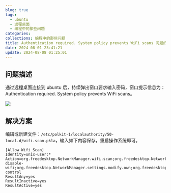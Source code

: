 ```yaml
---
blog: true
tags:
  - ubuntu
  - 远程桌面
  - 编程中的那些问题
categories: 
collections: 编程中的那些问题
title: Authentication required. System policy prevents WiFi scans 问题的解决
date: 2024-08-01 23:41:21
update: 2024-08-08 01:25:01
---
```


## 问题描述

通过远程桌面连接到 ubuntu 后，持续弹出窗口要求输入密码，窗口提示信息为：Authentication required. System policy prevents WiFi scans。

![](img/Authentication%20required.%20System%20policy%20prevents%20WiFi%20scans%20问题的解决/IMG-20240802203008702.png)

## 解决方案

编辑或新建文件：`/etc/polkit-1/localauthority/50-local.d/wifi.scan.pkla`，输入如下内容保存，重启操作系统即可。

```
[Allow Wifi Scan]
Identity=unix-user:*
Action=org.freedesktop.NetworkManager.wifi.scan;org.freedesktop.NetworkManager.enable-disable-wifi;org.freedesktop.NetworkManager.settings.modify.own;org.freedesktop.NetworkManager.settings.modify.system;org.freedesktop.NetworkManager.network-control
ResultAny=yes
ResultInactive=yes
ResultActive=yes
```